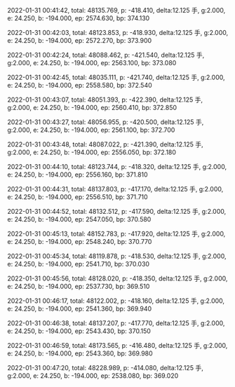 2022-01-31 00:41:42, total: 48135.769, p: -418.410, delta:12.125 手, g:2.000, e: 24.250, b: -194.000, ep: 2574.630, bp: 374.130

2022-01-31 00:42:03, total: 48123.853, p: -418.930, delta:12.125 手, g:2.000, e: 24.250, b: -194.000, ep: 2572.270, bp: 373.900

2022-01-31 00:42:24, total: 48088.462, p: -421.540, delta:12.125 手, g:2.000, e: 24.250, b: -194.000, ep: 2563.100, bp: 373.080

2022-01-31 00:42:45, total: 48035.111, p: -421.740, delta:12.125 手, g:2.000, e: 24.250, b: -194.000, ep: 2558.580, bp: 372.540

2022-01-31 00:43:07, total: 48051.393, p: -422.390, delta:12.125 手, g:2.000, e: 24.250, b: -194.000, ep: 2560.410, bp: 372.850

2022-01-31 00:43:27, total: 48056.955, p: -420.500, delta:12.125 手, g:2.000, e: 24.250, b: -194.000, ep: 2561.100, bp: 372.700

2022-01-31 00:43:48, total: 48087.022, p: -421.390, delta:12.125 手, g:2.000, e: 24.250, b: -194.000, ep: 2556.050, bp: 372.180

2022-01-31 00:44:10, total: 48123.744, p: -418.320, delta:12.125 手, g:2.000, e: 24.250, b: -194.000, ep: 2556.160, bp: 371.810

2022-01-31 00:44:31, total: 48137.803, p: -417.170, delta:12.125 手, g:2.000, e: 24.250, b: -194.000, ep: 2556.510, bp: 371.710

2022-01-31 00:44:52, total: 48132.512, p: -417.590, delta:12.125 手, g:2.000, e: 24.250, b: -194.000, ep: 2547.050, bp: 370.580

2022-01-31 00:45:13, total: 48152.783, p: -417.920, delta:12.125 手, g:2.000, e: 24.250, b: -194.000, ep: 2548.240, bp: 370.770

2022-01-31 00:45:34, total: 48119.878, p: -418.530, delta:12.125 手, g:2.000, e: 24.250, b: -194.000, ep: 2541.710, bp: 370.030

2022-01-31 00:45:56, total: 48128.020, p: -418.350, delta:12.125 手, g:2.000, e: 24.250, b: -194.000, ep: 2537.730, bp: 369.510

2022-01-31 00:46:17, total: 48122.002, p: -418.160, delta:12.125 手, g:2.000, e: 24.250, b: -194.000, ep: 2541.360, bp: 369.940

2022-01-31 00:46:38, total: 48137.207, p: -417.770, delta:12.125 手, g:2.000, e: 24.250, b: -194.000, ep: 2543.430, bp: 370.150

2022-01-31 00:46:59, total: 48173.565, p: -416.480, delta:12.125 手, g:2.000, e: 24.250, b: -194.000, ep: 2543.360, bp: 369.980

2022-01-31 00:47:20, total: 48228.989, p: -414.080, delta:12.125 手, g:2.000, e: 24.250, b: -194.000, ep: 2538.080, bp: 369.020